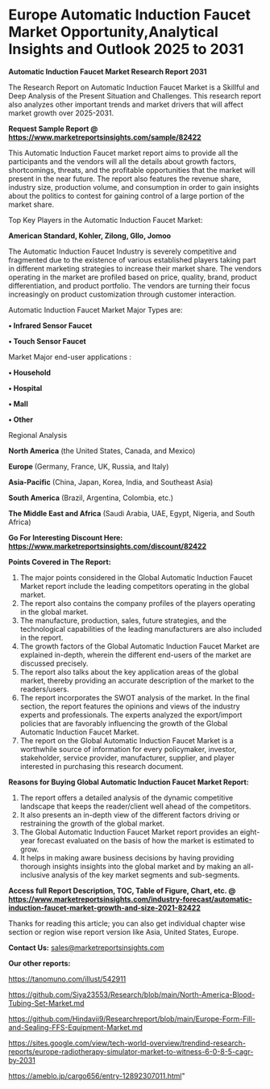 # Europe Automatic Induction Faucet Market Opportunity,Analytical Insights and Outlook 2025 to 2031

<strong>Automatic Induction Faucet Market Research Report 2031</strong>

The Research Report on Automatic Induction Faucet Market is a Skillful and Deep Analysis of the Present Situation and Challenges. This research report also analyzes other important trends and market drivers that will affect market growth over 2025-2031.

<strong>Request Sample Report @ <a href=https://www.marketreportsinsights.com/sample/82422>https://www.marketreportsinsights.com/sample/82422</a></strong>

This Automatic Induction Faucet market report aims to provide all the participants and the vendors will all the details about growth factors, shortcomings, threats, and the profitable opportunities that the market will present in the near future. The report also features the revenue share, industry size, production volume, and consumption in order to gain insights about the politics to contest for gaining control of a large portion of the market share.

Top Key Players in the Automatic Induction Faucet Market:

<strong>American Standard, Kohler, Zilong, Gllo, Jomoo</strong>

The Automatic Induction Faucet Industry is severely competitive and fragmented due to the existence of various established players taking part in different marketing strategies to increase their market share. The vendors operating in the market are profiled based on price, quality, brand, product differentiation, and product portfolio. The vendors are turning their focus increasingly on product customization through customer interaction.

Automatic Induction Faucet Market Major Types are:

<strong>• Infrared Sensor Faucet

• Touch Sensor Faucet</strong>

Market Major end-user applications :

<strong>• Household

• Hospital

• Mall

• Other</strong>

Regional Analysis

</u><strong><b>North America</b></strong> (the United States, Canada, and Mexico)

<strong><b>Europe </b></strong>(Germany, France, UK, Russia, and Italy)

<strong><b>Asia-Pacific</b></strong> (China, Japan, Korea, India, and Southeast Asia)

<strong><b>South America</b></strong> (Brazil, Argentina, Colombia, etc.)

<strong><b>The Middle East and Africa</b></strong> (Saudi Arabia, UAE, Egypt, Nigeria, and South Africa)

<strong>Go For Interesting Discount Here: <a href=https://www.marketreportsinsights.com/discount/82422>https://www.marketreportsinsights.com/discount/82422</a></strong>

<strong>Points Covered in The Report:</strong>
<ol>
  <li>The major points considered in the Global Automatic Induction Faucet Market report include the leading competitors operating in the global market.</li>
  <li>The report also contains the company profiles of the players operating in the global market.</li>
  <li>The manufacture, production, sales, future strategies, and the technological capabilities of the leading manufacturers are also included in the report.</li>
  <li>The growth factors of the Global Automatic Induction Faucet Market are explained in-depth, wherein the different end-users of the market are discussed precisely.</li>
  <li>The report also talks about the key application areas of the global market, thereby providing an accurate description of the market to the readers/users.</li>
  <li>The report incorporates the SWOT analysis of the market. In the final section, the report features the opinions and views of the industry experts and professionals. The experts analyzed the export/import policies that are favorably influencing the growth of the Global Automatic Induction Faucet Market.</li>
  <li>The report on the Global Automatic Induction Faucet Market is a worthwhile source of information for every policymaker, investor, stakeholder, service provider, manufacturer, supplier, and player interested in purchasing this research document.</li>
</ol>
<strong>Reasons for Buying Global Automatic Induction Faucet Market Report:</strong>

<ol>
  <li>The report offers a detailed analysis of the dynamic competitive landscape that keeps the reader/client well ahead of the competitors.</li>
  <li>It also presents an in-depth view of the different factors driving or restraining the growth of the global market.</li>
  <li>The Global Automatic Induction Faucet Market report provides an eight-year forecast evaluated on the basis of how the market is estimated to grow.</li>
  <li>It helps in making aware business decisions by having providing thorough insights insights into the global market and by making an all-inclusive analysis of the key market segments and sub-segments.</li>
</ol>
<strong>Access full Report Description, TOC, Table of Figure, Chart, etc. @ <a href=https://www.marketreportsinsights.com/industry-forecast/automatic-induction-faucet-market-growth-and-size-2021-82422>https://www.marketreportsinsights.com/industry-forecast/automatic-induction-faucet-market-growth-and-size-2021-82422</a></strong>


Thanks for reading this article; you can also get individual chapter wise section or region wise report version like Asia, United States, Europe.

<strong>Contact Us:</strong>
sales@marketreportsinsights.com

<strong>Our other reports:</strong>

<a href=https://tanomuno.com/illust/542911>https://tanomuno.com/illust/542911</a>

<a href=https://github.com/Siya23553/Research/blob/main/North-America-Blood-Tubing-Set-Market.md>https://github.com/Siya23553/Research/blob/main/North-America-Blood-Tubing-Set-Market.md</a>

<a href=https://github.com/Hindavii9/Researchreport/blob/main/Europe-Form-Fill-and-Sealing-FFS-Equipment-Market.md>https://github.com/Hindavii9/Researchreport/blob/main/Europe-Form-Fill-and-Sealing-FFS-Equipment-Market.md</a>

<a href=https://sites.google.com/view/tech-world-overview/trendind-research-reports/europe-radiotherapy-simulator-market-to-witness-6-0-8-5-cagr-by-2031>https://sites.google.com/view/tech-world-overview/trendind-research-reports/europe-radiotherapy-simulator-market-to-witness-6-0-8-5-cagr-by-2031</a>

<a href=https://ameblo.jp/cargo656/entry-12892307011.html>https://ameblo.jp/cargo656/entry-12892307011.html</a>"
